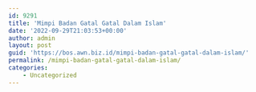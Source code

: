 ```yaml
---
id: 9291
title: 'Mimpi Badan Gatal Gatal Dalam Islam'
date: '2022-09-29T21:03:53+00:00'
author: admin
layout: post
guid: 'https://bos.awn.biz.id/mimpi-badan-gatal-gatal-dalam-islam/'
permalink: /mimpi-badan-gatal-gatal-dalam-islam/
categories:
    - Uncategorized
---
```


